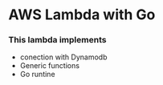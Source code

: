 # AWS Lambda with Go

### This lambda implements

- conection with Dynamodb
- Generic functions
- Go runtine
